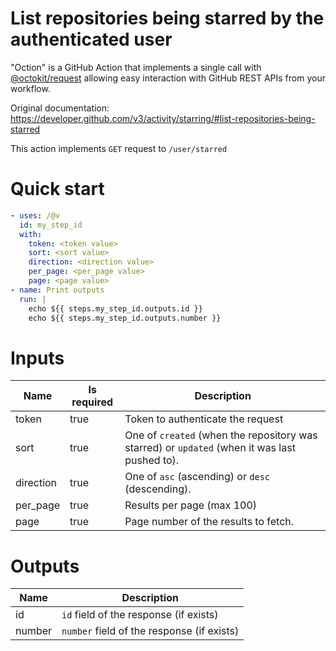 # List repositories being starred by the authenticated user

"Oction" is a GitHub Action that implements a single call with 
[@octokit/request](https://www.npmjs.com/package/@octokit/request)
allowing easy interaction with GitHub REST APIs from your workflow.

Original documentation: https://developer.github.com/v3/activity/starring/#list-repositories-being-starred

This action implements `GET` request to `/user/starred`


# Quick start

```yaml
- uses: /@v
  id: my_step_id
  with:
    token: <token value>
    sort: <sort value>
    direction: <direction value>
    per_page: <per_page value>
    page: <page value>
- name: Print outputs
  run: |
    echo ${{ steps.my_step_id.outputs.id }}
    echo ${{ steps.my_step_id.outputs.number }}
```


# Inputs

| Name | Is required | Description |
|---|---|---|
|token|true|Token to authenticate the request
|sort|true|One of `created` (when the repository was starred) or `updated` (when it was last pushed to).
|direction|true|One of `asc` (ascending) or `desc` (descending).
|per_page|true|Results per page (max 100)
|page|true|Page number of the results to fetch.

# Outputs

| Name | Description |
|---|---|
|id|`id` field of the response (if exists)|
|number|`number` field of the response (if exists)|

